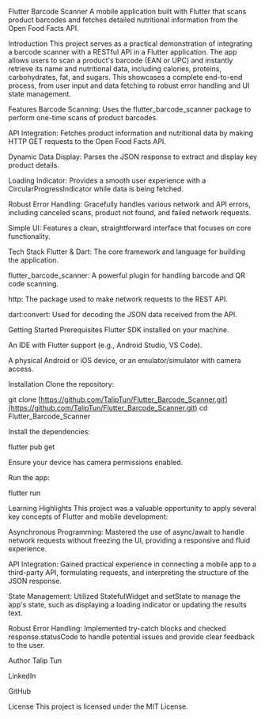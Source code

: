 Flutter Barcode Scanner
A mobile application built with Flutter that scans product barcodes and fetches detailed nutritional information from the Open Food Facts API.

Introduction
This project serves as a practical demonstration of integrating a barcode scanner with a RESTful API in a Flutter application. The app allows users to scan a product's barcode (EAN or UPC) and instantly retrieve its name and nutritional data, including calories, proteins, carbohydrates, fat, and sugars. This showcases a complete end-to-end process, from user input and data fetching to robust error handling and UI state management.

Features
Barcode Scanning: Uses the flutter_barcode_scanner package to perform one-time scans of product barcodes.

API Integration: Fetches product information and nutritional data by making HTTP GET requests to the Open Food Facts API.

Dynamic Data Display: Parses the JSON response to extract and display key product details.

Loading Indicator: Provides a smooth user experience with a CircularProgressIndicator while data is being fetched.

Robust Error Handling: Gracefully handles various network and API errors, including canceled scans, product not found, and failed network requests.

Simple UI: Features a clean, straightforward interface that focuses on core functionality.

Tech Stack
Flutter & Dart: The core framework and language for building the application.

flutter_barcode_scanner: A powerful plugin for handling barcode and QR code scanning.

http: The package used to make network requests to the REST API.

dart:convert: Used for decoding the JSON data received from the API.

Getting Started
Prerequisites
Flutter SDK installed on your machine.

An IDE with Flutter support (e.g., Android Studio, VS Code).

A physical Android or iOS device, or an emulator/simulator with camera access.

Installation
Clone the repository:

git clone [https://github.com/TalipTun/Flutter_Barcode_Scanner.git](https://github.com/TalipTun/Flutter_Barcode_Scanner.git)
cd Flutter_Barcode_Scanner

Install the dependencies:

flutter pub get

Ensure your device has camera permissions enabled.

Run the app:

flutter run

Learning Highlights
This project was a valuable opportunity to apply several key concepts of Flutter and mobile development:

Asynchronous Programming: Mastered the use of async/await to handle network requests without freezing the UI, providing a responsive and fluid experience.

API Integration: Gained practical experience in connecting a mobile app to a third-party API, formulating requests, and interpreting the structure of the JSON response.

State Management: Utilized StatefulWidget and setState to manage the app's state, such as displaying a loading indicator or updating the results text.

Robust Error Handling: Implemented try-catch blocks and checked response.statusCode to handle potential issues and provide clear feedback to the user.

Author
Talip Tun

LinkedIn

GitHub

License
This project is licensed under the MIT License.
